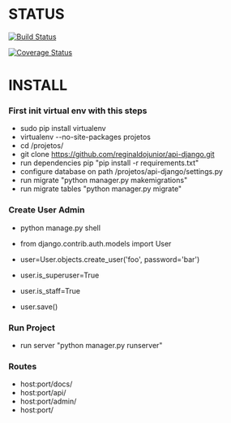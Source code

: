 # STATUS

[![Build Status](https://travis-ci.org/reginaldojunior/api-django.svg?branch=master)](https://travis-ci.org/reginaldojunior/api-django)

[![Coverage Status](https://coveralls.io/repos/github/reginaldojunior/api-django/badge.svg?branch=master)](https://coveralls.io/github/reginaldojunior/api-django?branch=master)

# INSTALL

### First init virtual env with this steps

 - sudo pip install virtualenv
 - virtualenv --no-site-packages projetos
 - cd /projetos/
 - git clone https://github.com/reginaldojunior/api-django.git
 - run dependencies pip "pip install -r requirements.txt"
 - configure database on path /projetos/api-django/settings.py
 - run migrate "python manager.py makemigrations"
 - run migrate tables "python manager.py migrate"

### Create User Admin
 
 - python manage.py shell

 - from django.contrib.auth.models import User
 - user=User.objects.create_user('foo', password='bar')
 - user.is_superuser=True
 - user.is_staff=True
 - user.save()

### Run Project

 - run server "python manager.py runserver"

### Routes 

 - host:port/docs/
 - host:port/api/
 - host:port/admin/
 - host:port/
